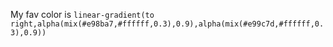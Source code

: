 My fav color is
`
linear-gradient(to right,alpha(mix(#e98ba7,#ffffff,0.3),0.9),alpha(mix(#e99c7d,#ffffff,0.3),0.9))
`
